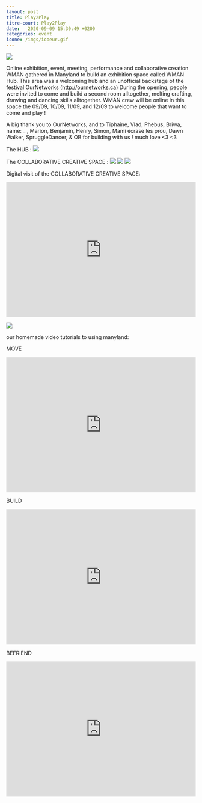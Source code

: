 ```yaml
---
layout: post
title: Play2Play
titre-court: Play2Play
date:   2020-09-09 15:30:49 +0200
categories: event
icone: /imgs/icoeur.gif
---
```

![]({{site.imgurl}}/hub1.jpg)

Online exhibition, event, meeting, performance and collaborative creation
WMAN gathered in Manyland to build an exhibition space called WMAN Hub. This area was a welcoming hub and an unofficial backstage of the festival OurNetworks (http://ournetworks.ca)
During the opening, people were invited to come and build a second room alltogether, melting crafting, drawing and dancing skills alltogether. 
WMAN crew will be online in this space the 09/09, 10/09, 11/09, and 12/09 to welcome people that want to come and play ! 

A big thank you to OurNetworks, and to Tiphaine, Vlad, Phebus, Briwa, name: _ , Marion, Benjamin, Henry, Simon, Mami écrase les prou, Dawn Walker, SpruggleDancer, & OB for building with us ! much love
<3 <3 

The HUB :
![]({{site.imgurl}}/hub2.jpg)

The COLLABORATIVE CREATIVE SPACE :
![]({{site.imgurl}}/crea.jpg)
![]({{site.imgurl}}/crea2.jpg)
![]({{site.imgurl}}/crea3.jpg)

Digital visit of the COLLABORATIVE CREATIVE SPACE:
<iframe width="100%" height="360" src="https://www.youtube.com/embed/DjS6Imn9TGk" frameborder="0" allow="accelerometer; autoplay; encrypted-media; gyroscope; picture-in-picture" allowfullscreen></iframe>

![]({{site.imgurl}}/drink.gif)


our homemade video tutorials to using manyland:  

MOVE
<iframe width="100%" height="360" src="https://www.youtube.com/embed/qqEjWyBIBm0" frameborder="0" allow="accelerometer; autoplay; encrypted-media; gyroscope; picture-in-picture" allowfullscreen></iframe>

BUILD
<iframe width="100%" height="360" src="https://www.youtube.com/embed/w9QzxSi-NdY" frameborder="0" allow="accelerometer; autoplay; clipboard-write; encrypted-media; gyroscope; picture-in-picture" allowfullscreen></iframe>

BEFRIEND
<iframe width="100%" height="360" src="https://www.youtube.com/embed/ltOaDbNiJKU" frameborder="0" allow="accelerometer; autoplay; clipboard-write; encrypted-media; gyroscope; picture-in-picture" allowfullscreen></iframe>

